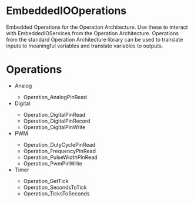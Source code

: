 # EmbeddedIOOperations
Embedded Operations for the Operation Architecture. Use these to interact with EmbeddedIOServices from the Operation Architecture. Operations from the standard Operation Architecture library can be used to translate inputs to meaningful variables and translate variables to outputs.

# Operations
<ul>
  <li>Analog</li>
  <ul>
    <li>Operation_AnalogPinRead</li>
  </ul>
  <li>Digital</li>
  <ul>
    <li>Operation_DigitalPinRead</li>
    <li>Operation_DigitalPinRecord</li>
    <li>Operation_DigitalPinWrite</li>
  </ul>
  <li>PWM</li>
  <ul>
    <li>Operation_DutyCyclePinRead</li>
    <li>Operation_FrequencyPinRead</li>
    <li>Operation_PulseWidthPinRead</li>
    <li>Operation_PwmPinWrite</li>
  </ul>
  <li>Timer</li>
  <ul>
    <li>Operation_GetTick</li>
    <li>Operation_SecondsToTick</li>
    <li>Operation_TicksToSeconds</li>
  </ul>
</ul>
